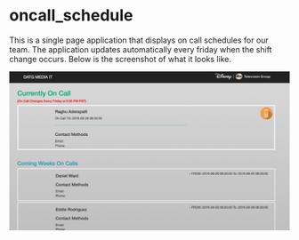 # oncall_schedule


This is a single page application that displays on call schedules for our team. The application updates automatically every friday when 
the shift change occurs. Below is the screenshot of what it looks like.

![Alt text](/images/app_screenshot.png?raw=true "App Screenshot")
